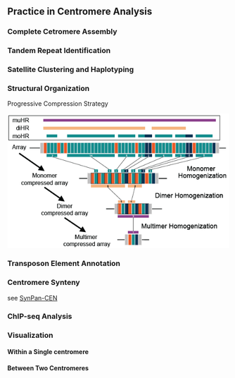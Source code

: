 ## Practice in Centromere Analysis

### Complete Cetromere Assembly

### Tandem Repeat Identification

### Satellite Clustering and Haplotyping

### Structural Organization

Progressive Compression Strategy

![PCS](https://github.com/dongyawu/CenTools/blob/main/PCS/PCS.png)


### Transposon Element Annotation

### Centromere Synteny
see [SynPan-CEN](https://github.com/Darlene1997/SynPan-CEN)


### ChIP-seq Analysis

### Visualization
#### Within a Single centromere

#### Between Two Centromeres

